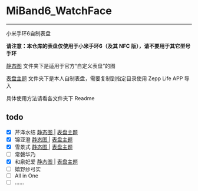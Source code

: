 # MiBand6_WatchFace

---

小米手环6自制表盘

**请注意：本仓库的表盘仅使用于小米手环6（及其 NFC 版），请不要用于其它型号手环**

[静态图](/静态图) 文件夹下是适用于官方“自定义表盘”的图

[表盘主题](/表盘主题) 文件夹下是本人自制表盘，需要复制到指定目录使用 Zepp Life APP 导入

具体使用方法请看各文件夹下 Readme

## todo

- [x] 芹泽水结 [静态图 ](/静态图/miband6@芹泽水结.png) | [表盘主题](/表盘主题/miband6@芹泽水结_ver1.0)
- [x] 锦亚澄 [静态图 ](/静态图/miband6@锦亚澄.png) | [表盘主题](/表盘主题/miband6@锦亚澄_ver1.0)
- [x] 雪景式 [静态图 ](/静态图/miband6@雪景式.png) | [表盘主题](/表盘主题/miband6@雪景式_ver1.0)
- [ ] 常磐华乃
- [x] 和泉妃爱 [静态图 ](/静态图/miband6@和泉妃爱.png) | [表盘主题](/表盘主题/miband6@和泉妃爱_ver1.0)
- [ ] 嬉野纱弓实
- [ ] All in One
- [ ] ……
